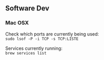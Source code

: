## Software Dev

### Mac OSX

Check which ports are currently being used:  
`sudo lsof -P -i TCP -s TCP:LISTE`

Services currently running:  
`brew services list`  